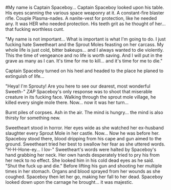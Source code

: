 #My name is Captain Spaceboy...
Captain Spaceboy looked upon his table. His eyes scanning the various space weaponry at it. A constant-fire blaster rifle. Couple Plasma-nades. A nanite-vest for protection, like he needed any. It was HER who needed protection. His teeth grit as he thought of her... that fucking worthless cunt.


"My name is not important... What is important is what I'm going to do. I just fucking hate Sweetheart and the Sprout Moles feasting on her carcass. My whole life is just cold, bitter bakeups... and I always wanted to die violently. This the time of vengeance and no life is worth saving. And I will put in the grave as many as I can. It's time for me to kill... and it's time for me to die."

Captain Spaceboy turned on his heel and headed to the place he planed to extinguish of life...

"Heya! I'm Sprouty! Are you here to see our dearest, most wonderful Sweeth-"
*ZAP*
Spaceboy's only response was to shoot that miserable creature in its fucking face. Walking through the sprout mole village, he killed every single mole there. Now... now it was her turn...

Burnt piles of corpses. Ash in the air. The mind is hungry... the mind is also thirsty for something new.

Sweetheart stood in horror. Her eyes wide as she watched her ex-husband slaughter every Sprout Mole in her castle. Now... Now he was before her. Spaceboy stood there, blood dripping from his cape and gun aimed to the ground. Sweetheart tried her best to swallow her fear as she uttered words.
"H-H-Hone-ey... I lov-"
Sweetheart's words were halted by Spaceboy's hand grabbing her neck. Her own hands desperately tried to pry his from her neck to no effect. She looked him in his cold dead eyes as he said.
"Shut the fuck up and die."
Before lifting his gun and shooting her multiple times in her stomach. Organs and blood sprayed from her wounds as she coughed. Spaceboy then let her go, making her fall to her dead. Spaceboy looked down upon the carnage he brought... it was majestic.
